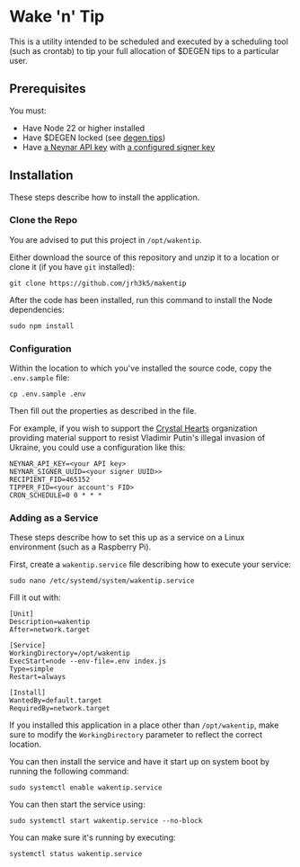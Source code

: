 # Wake 'n' Tip

This is a utility intended to be scheduled and executed by a scheduling tool (such as crontab) to tip your full allocation of $DEGEN tips to a particular user.

## Prerequisites

You must:

* Have Node 22 or higher installed
* Have $DEGEN locked (see [degen.tips](https://www.degen.tips/airdrop2/current/vault))
* Have [a Neynar API key](https://docs.neynar.com/docs/getting-started-with-neynar#get-neynar-api-key) with [a configured signer key](https://docs.neynar.com/docs/how-to-create-a-farcaster-bot#generating-a-signer)

## Installation

These steps describe how to install the application.

### Clone the Repo

You are advised to put this project in `/opt/wakentip`.

Either download the source of this repository and unzip it to a location or clone it (if you have `git` installed):

```
git clone https://github.com/jrh3k5/makentip
```

After the code has been installed, run this command to install the Node dependencies:

```
sudo npm install
```

### Configuration

Within the location to which you've installed the source code, copy the `.env.sample` file:

```
cp .env.sample .env
```

Then fill out the properties as described in the file.

For example, if you wish to support the [Crystal Hearts](https://warpcast.com/crystalhearts) organization providing material support to resist Vladimir Putin's illegal invasion of Ukraine, you could use a configuration like this:

```
NEYNAR_API_KEY=<your API key>
NEYNAR_SIGNER_UUID=<your signer UUID>>
RECIPIENT_FID=465152
TIPPER_FID=<your account's FID>
CRON_SCHEDULE=0 0 * * *
```

### Adding as a Service

These steps describe how to set this up as a service on a Linux environment (such as a Raspberry Pi).

First, create a `wakentip.service` file describing how to execute your service:

```
sudo nano /etc/systemd/system/wakentip.service
```

Fill it out with:

```
[Unit]
Description=wakentip
After=network.target

[Service]
WorkingDirectory=/opt/wakentip
ExecStart=node --env-file=.env index.js
Type=simple
Restart=always

[Install]
WantedBy=default.target
RequiredBy=network.target
```

If you installed this application in a place other than `/opt/wakentip`, make sure to modify the `WorkingDirectory` parameter to reflect the correct location.

You can then install the service and have it start up on system boot by running the following command:

```
sudo systemctl enable wakentip.service
```

You can then start the service using:

```
sudo systemctl start wakentip.service --no-block
```

You can make sure it's running by executing:

```
systemctl status wakentip.service
```
